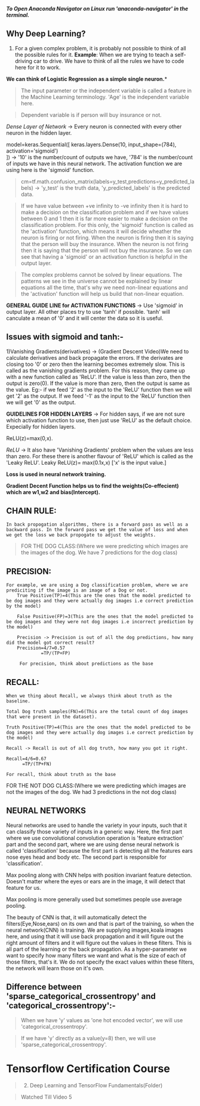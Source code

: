 ***To Open Anaconda Navigator on Linux run 'anaconda-navigator' in the terminal.***

## Why Deep Learning?

1) For a given complex problem, it is probably not possible to think of all the possible rules for it. 
    **Example**: When we are trying to teach a self-driving car to drive. We have to think of all the rules we have to code here for it to work.

**We can think of Logistic Regression as a simple single neuron.***
>The input parameter or the independent variable is called a feature in the Machine Learning terminology. 'Age' is the independent variable here.
		
>Dependent variable is if person will buy insurance or not.

*Dense Layer of Network* -> Every neuron is connected with every other neuron in the hidden layer.

model=keras.Sequential([
    keras.layers.Dense(10, input_shape=(784), activation='sigmoid')  
])
	-> '10' is the number/count of outputs we have, '784' is the number/count of inputs we have in this neural network. The activation function we are using here is the 'sigmoid' function.


>cm=tf.math.confusion_matrix(labels=y_test,predictions=y_predicted_labels) -> 'y_test' is the truth data, 'y_predicted_labels' is the predicted data.

>If we have value between +ve infinity to -ve infinity then it is hard to make a decision on the classification problem and if we have values between 0 and 1 then it is far more easier to make a decision on the classification problem. For this only, the 'sigmoid' function is called as the 'activation' function, which means it will decide wheather the neuron is firing or not firing. When the neuron is firing then it is saying that the person will buy the insurance. When the neuron is not firing then it is saying that the person will not buy the insurance. So we can see that having a 'sigmoid' or an activation function is helpful in the output layer.
	
>The complex problems cannot be solved by linear equations. The patterns we see in the universe cannot be explained by linear equations all the time, that's why we need non-linear equations and the 'activation' function will help us build that non-linear equation.


**GENERAL GUIDE LINE for ACTIVATION FUNCTIONS**  -> Use 'sigmoid' in output layer. All other places try to use 'tanh' if possible. 'tanh' will canculate a mean of '0' and it will center the data so it is useful.

## Issues with sigmoid and tanh:-

1)Vanishing Gradients(derivatives) -> (Gradient Descent Video)We need to calculate derivatives and back propagate the errors. If the derivates are closing too '0' or zero then the learning becomes extremely slow. This is called as the vanishing gradients problem. 
	For this reason, they came up with a new function called as 'ReLU'. If the value is less than zero, then the output is zero(0). If the value is more than zero, then the output is same as the value. Eg:- if we feed '2' as the input to the 'ReLU' function then we will get '2' as the output. If we feed '-1' as the input to the 'ReLU' function then we will get '0' as the output.


**GUIDELINES FOR HIDDEN LAYERS** -> For hidden says, if we are not sure which activation function to use, then just use 'ReLU' as the default choice. Expecially for hidden layers.

ReLU(z)=max(0,x).

*ReLU* -> It also have 'Vanishing Gradients' problem when the values are less than zero. For these there is another flavour of 'ReLU' which is called as the 'Leaky ReLU'. Leaky ReLU(z)= max(0.1x,x) ['x' is the input value.]

**Loss is used in neural network training.**

**Gradient Decent Function helps us to find the weights(Co-effecient) which are w1,w2 and bias(Intercept).**

## CHAIN RULE:
	
	In back propogation algorithms, there is a forward pass as well as a backward pass. In the forward pass we get the value of loss and when we get the loss we back propogate to adjust the weights.
    
 
>FOR THE DOG CLASS:(Where we were predicting which images are the images of the dog. We have 7 predictions for the dog class)

## PRECISION: 
    For example, we are using a Dog classification problem, where we are prediciting if the image is an image of a Dog or not.
        True Positive(TP)=4(This are the ones that the model predicted to be dog images and they were actually dog images i.e correct prediction by the model)
        
        False Positive(FP)=3(This are the ones that the model predicted to be dog images and they were not dog images i.e incorrect prediction by the model)
    
        Precision -> Precision is out of all the dog predictions, how many did the model got correct result?
        Precision=4/7=0.57
                 =TP/(TP+FP)
                 
         For precision, think about predictions as the base
                 
## RECALL:
    When we thing about Recall, we always think about truth as the baseline.
    
    Total Dog truth samples(FN)=6(This are the total count of dog images that were present in the dataset).
    
    Truth Positive(TP)=4(This are the ones that the model predicted to be dog images and they were actually dog images i.e correct prediction by the model)
    
    Recall -> Recall is out of all dog truth, how many you got it right.
    
    Recall=4/6=0.67
          =TP/(TP+FN)
          
    For recall, think about truth as the base  
    
    
FOR THE NOT DOG CLASS:(Where we were predicting which images are not the images of the dog. We had 3 predictions in the not dog class)

## NEURAL NETWORKS


Neural networks are used to handle the variety in your inputs, such that it can classify those variety of inputs in a generic way. Here, the first part where we use convolutional convolution operation is 'feature extraction' part and the second part, where we are using dense neural network is called 'classification' because the first part is detecting all the features ears nose eyes head and body etc. The second part is responsible for 'classification'.

Max pooling along with CNN helps with position invariant feature detection. Doesn't matter where the eyes or ears are in the image, it will detect that feature for us.

Max pooling is more generally used but sometimes people use average pooling.

The beauty of CNN is that, it will automatically detect the filters(Eye,Nose,ears) on its own and that is part of the training, so when the neural network(CNN) is training. We are supplying images,koala images here, and using that it will use back propagation and it will figure out the right amount of filters and it will figure out the values in these filters. This is all part of the learning or the back propagation.
    As a hyper-parameter we want to specify how many filters we want and what is the size of each of those filters, that's it. We do not specify the exact values within these filters, the network will learn those on it's own. 


## Difference between 'sparse_categorical_crossentropy' and 'categorical_crossentropy':-

>When we have 'y' values as 'one hot encoded vector', we will use 'categorical_crossentropy'.

>If we have 'y' directly as a value(y=8) then, we will use 'sparse_categorical_crossentropy'.


# Tensorflow Certification Course

> 2. Deep Learning and TensorFlow Fundamentals(Folder)

> Watched Till Video 5

